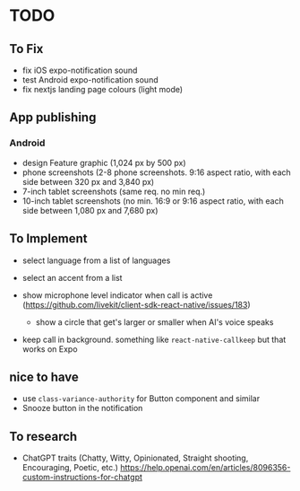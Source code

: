 # TODO

## To Fix

- fix iOS expo-notification sound
- test Android expo-notification sound
- fix nextjs landing page colours (light mode)

## App publishing

### Android

- design Feature graphic (1,024 px by 500 px)
- phone screenshots (2-8 phone screenshots. 9:16 aspect ratio, with each side between 320 px and 3,840 px)
- 7-inch tablet screenshots (same req. no min req.)
- 10-inch tablet screenshots (no min. 16:9 or 9:16 aspect ratio, with each side between 1,080 px and 7,680 px)

## To Implement

- select language from a list of languages
- select an accent from a list
- show microphone level indicator when call is active (<https://github.com/livekit/client-sdk-react-native/issues/183>)
  - show a circle that get's larger or smaller when AI's voice speaks

- keep call in background. something like `react-native-callkeep` but that works on Expo

## nice to have

- use `class-variance-authority` for Button component and similar
- Snooze button in the notification

## To research

- ChatGPT traits (Chatty, Witty, Opinionated, Straight shooting, Encouraging, Poetic, etc.) <https://help.openai.com/en/articles/8096356-custom-instructions-for-chatgpt>
